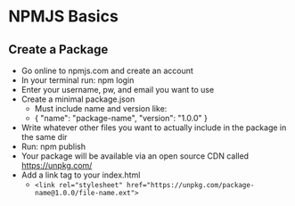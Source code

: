 # NPMJS Basics

## Create a Package
- Go online to npmjs.com and create an account
- In your terminal run: npm login
- Enter your username, pw, and email you want to use
- Create a minimal package.json
  - Must include name and version like:
  - { "name": "package-name", "version": "1.0.0" }
- Write whatever other files you want to actually include in the package in the same dir
- Run: npm publish
- Your package will be available via an open source CDN called https://unpkg.com/
- Add a link tag to your index.html
  - `<link rel="stylesheet" href="https://unpkg.com/package-name@1.0.0/file-name.ext">`
